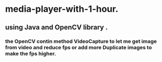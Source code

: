 # media-player-with-1-hour.
## using Java and OpenCV library .
### the OpenCV contin method VideoCapture to let me get image from video and reduce fps or add more Duplicate images to make the fps higher.
